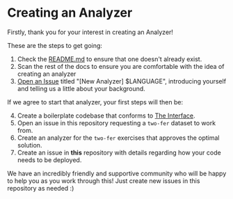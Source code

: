# Creating an Analyzer

Firstly, thank you for your interest in creating an Analyzer!

These are the steps to get going:

1. Check the [README.md](../README.md) to ensure that one doesn't already exist.
2. Scan the rest of the docs to ensure you are comfortable with the idea of creating an analyzer
3. [Open an Issue](https://github.com/exercism/automated-mentoring-support/issues/new) titled "[New Analyzer] $LANGUAGE", introducing yourself and telling us a little about your background.

If we agree to start that analyzer, your first steps will then be:

4. Create a boilerplate codebase that conforms to [The Interface](./interface.md).
5. Open an issue in this repository requesting a `two-fer` dataset to work from.
6. Create an analyzer for the `two-fer` exercises that approves the optimal solution.
7. Create an issue in **this** repository with details regarding how your code needs to be deployed.

We have an incredibly friendly and supportive community who will be happy to help you as you work through this! Just create new issues in this repository as needed :)
